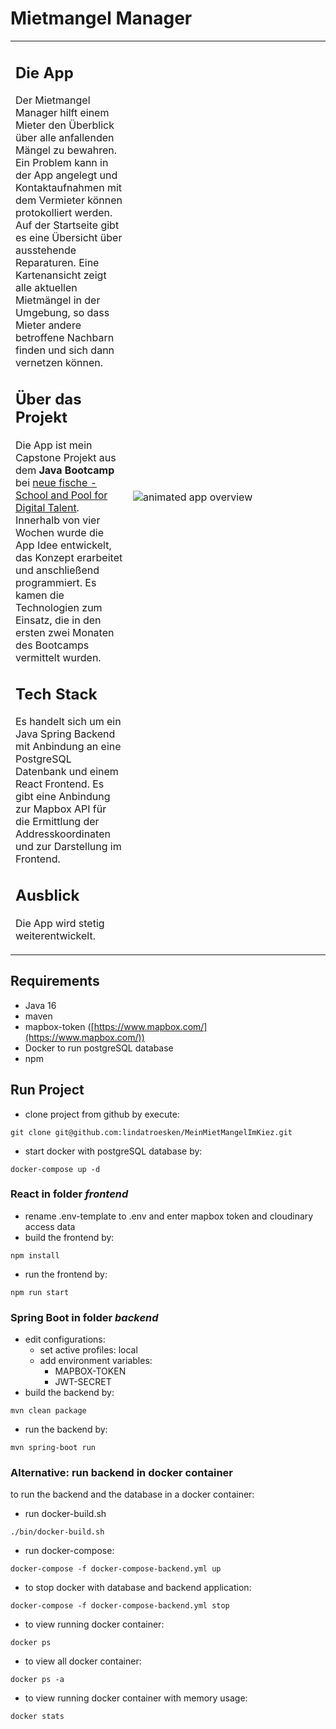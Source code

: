 # Mietmangel Manager

<table border="0" >
 <tr>
    <td>
<h2>Die App</h2>
Der Mietmangel Manager hilft einem Mieter den Überblick über alle anfallenden Mängel zu bewahren. 
Ein Problem kann in der App angelegt und Kontaktaufnahmen mit dem Vermieter können protokolliert werden.
Auf der Startseite gibt es eine Übersicht über ausstehende Reparaturen.
Eine Kartenansicht zeigt alle aktuellen Mietmängel in der Umgebung, so dass Mieter andere betroffene Nachbarn finden 
und sich dann vernetzen können.

## Über das Projekt
Die App ist mein Capstone Projekt aus dem **Java Bootcamp** bei [neue fische - School and Pool for Digital Talent](https://www.neuefische.de/weiterbildung/java). Innerhalb von vier Wochen wurde die App Idee entwickelt, das Konzept erarbeitet und anschließend programmiert.
Es kamen die Technologien zum Einsatz, die in den ersten zwei Monaten des Bootcamps vermittelt wurden.

## Tech Stack
Es handelt sich um ein Java Spring Backend mit Anbindung an eine PostgreSQL Datenbank und einem React Frontend.
Es gibt eine Anbindung zur Mapbox API für die Ermittlung der Addresskoordinaten und zur Darstellung im Frontend.

## Ausblick
Die App wird stetig weiterentwickelt.
</td>
    <td width="300px"><img src="public/appOverview.gif" alt="animated app overview"></td>
 </tr>
</table>

## Requirements
- Java 16
- maven
- mapbox-token ([https://www.mapbox.com/](https://www.mapbox.com/))
- Docker to run postgreSQL database
- npm


## Run Project 
- clone project from github by execute:
```shell 
git clone git@github.com:lindatroesken/MeinMietMangelImKiez.git
```
- start docker with postgreSQL database by: 
```shell 
docker-compose up -d 
```
### React in folder *frontend*
- rename .env-template to .env and enter mapbox token and cloudinary access data
- build the frontend by:
```shell 
npm install
```
- run the frontend by:
```shell 
npm run start
```

### Spring Boot in folder *backend*
- edit configurations:
  - set active profiles: local
  - add environment variables:
    - MAPBOX-TOKEN
    - JWT-SECRET
- build the backend by:
```shell
mvn clean package
```
- run the backend by:
```shell
mvn spring-boot run
```

### Alternative: run backend in docker container
to run the backend and the database in a docker container:
- run docker-build.sh
```shell
./bin/docker-build.sh
```
- run docker-compose:
```shell
docker-compose -f docker-compose-backend.yml up
```
- to stop docker with database and backend application:
```shell
docker-compose -f docker-compose-backend.yml stop
```
- to view running docker container:
```shell
docker ps
```
- to view all docker container:
```shell
docker ps -a
```
- to view running docker container with memory usage:
```shell
docker stats
```